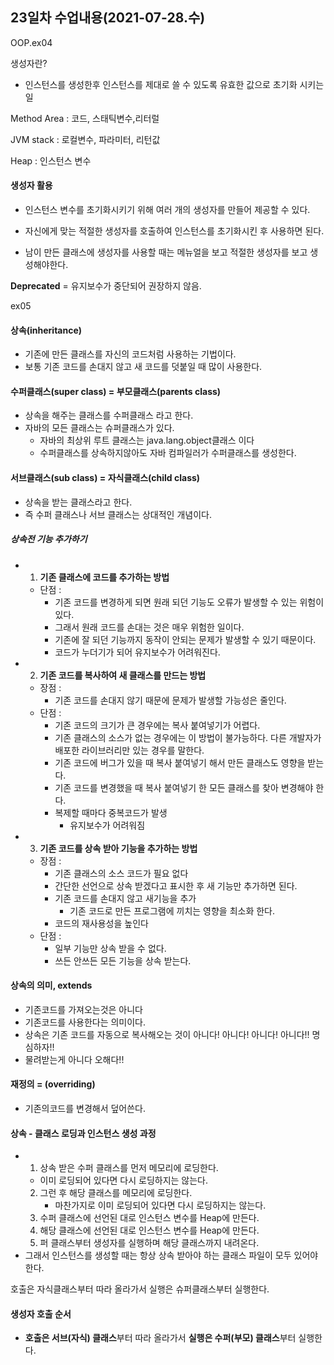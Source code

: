 ## 23일차 수업내용(2021-07-28.수)

OOP.ex04

생성자란?

- 인스턴스를 생성한후 인스턴스를 제대로 쓸 수 있도록 유효한 값으로 초기화 시키는 일

Method Area : 코드, 스태틱변수,리터럴

JVM stack : 로컬변수, 파라미터, 리턴값

Heap : 인스턴스 변수

#### 생성자 활용

- 인스턴스 변수를 초기화시키기 위해 여러 개의 생성자를 만들어 제공할 수 있다.
- 자신에게 맞는 적절한 생성자를 호출하여 인스턴스를 초기화시킨 후 사용하면 된다.

- 남이 만든 클래스에 생성자를 사용할 때는 메뉴얼을 보고 적절한 생성자를 보고 생성해야한다.

**Deprecated** = 유지보수가 중단되어 권장하지 않음.



ex05

#### 상속(inheritance)

- 기존에 만든 클래스를 자신의 코드처럼 사용하는 기법이다.
- 보통 기존 코드를 손대지 않고 새 코드를 덧붙일 때 많이 사용한다.

#### 수퍼클래스(super class) = 부모클래스(parents class)

- 상속을 해주는 클래스를 수퍼클래스 라고 한다.
- 자바의 모든 클래스는 슈퍼클래스가 있다.
  - 자바의 최상위 루트 클래스는 java.lang.object클래스 이다
  - 수퍼클래스를 상속하지않아도 자바 컴파일러가 수퍼클래스를 생성한다.

#### 서브클래스(sub class) = 자식클래스(child class)

- 상속을 받는 클래스라고 한다.
- 즉 수퍼 클래스나 서브 클래스는 상대적인 개념이다.



##### 상속전 기능 추가하기

- 1) **기존 클래스에 코드를 추가하는 방법**

  - 단점 : 
    - 기존 코드를 변경하게 되면 원래 되던 기능도 오류가 발생할 수 있는 위험이 있다.
    - 그래서 원래 코드를 손대는 것은 매우 위험한 일이다.
    - 기존에 잘 되던 기능까지 동작이 안되는 문제가 발생할 수 있기 때문이다.
    - 코드가 누더기가 되어 유지보수가 어려워진다.

  

- 2. **기존 코드를 복사하여 새 클래스를 만드는 방법**

  - 장점 :
    - 기존 코드를 손대지 않기 때문에 문제가 발생할 가능성은 줄인다.
  - 단점 : 
    - 기존 코드의 크기가 큰 경우에는 복사 붙여넣기가 어렵다.
    - 기존 클래스의 소스가 없는 경우에는 이 방법이 불가능하다. 다른 개발자가 배포한 라이브러리만 있는 경우를 말한다.
    - 기존 코드에 버그가 있을 때 복사 붙여넣기 해서 만든 클래스도 영향을 받는다.
    - 기존 코드를 변경했을 때 복사 붙여넣기 한 모든 클래스를 찾아 변경해야 한다.
    - 복제할 때마다 중복코드가 발생
      - 유지보수가 어려워짐

  

- 3. **기존 코드를 상속 받아 기능을 추가하는 방법**

  - 장점 :
    - 기존 클래스의 소스 코드가 필요 없다
    - 간단한 선언으로 상속 받겠다고 표시한 후 새 기능만 추가하면 된다.
    - 기존 코드를 손대지 않고 새기능을 추가
      - 기존 코드로 만든 프로그램에 끼치는 영향을 최소화 한다.
    - 코드의 재사용성을 높인다
  - 단점 :
    - 일부 기능만 상속 받을 수 없다.
    - 쓰든 안쓰든 모든 기능을 상속 받는다.

#### 상속의 의미, extends

- 기존코드를 가져오는것은 아니다
- 기존코드를 사용한다는 의미이다.
- 상속은 기존 코드를 자동으로 복사해오는 것이 아니다! 아니다! 아니다! 아니다!! 명심하자!!
- 물려받는게 아니다 오해다!!

#### 재정의 = (overriding)

- 기존의코드를 변경해서 덮어쓴다.



#### 상속 - 클래스 로딩과 인스턴스 생성 과정

- 1.  상속 받은 수퍼 클래스를 먼저 메모리에 로딩한다.
     - 이미 로딩되어 있다면 다시 로딩하지는 않는다.
  2. 그런 후 해당 클래스를 메모리에 로딩한다.
     - 마찬가지로 이미 로딩되어 있다면 다시 로딩하지는 않는다.
  3. 수퍼 클래스에 선언된 대로 인스턴스 변수를 Heap에 만든다.
  4. 해당 클래스에 선언된 대로 인스턴스 변수를 Heap에 만든다.
  5. 퍼 클래스부터 생성자를 실행하며 해당 클래스까지 내려온다.
- 그래서 인스턴스를 생성할 때는 항상 상속 받아야 하는 클래스 파일이 모두 있어야 한다.



호출은 자식클래스부터 따라 올라가서 실행은 슈퍼클래스부터 실행한다.



#### 생성자 호출 순서

- **호출은 서브(자식) 클래스**부터 따라 올라가서 **실행은 수퍼(부모) 클래스**부터 실행한다.

